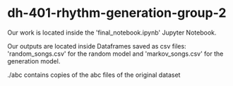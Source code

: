 # dh-401-rhythm-generation-group-2

Our work is located inside the 'final_notebook.ipynb' Jupyter Notebook.

Our outputs are located inside Dataframes saved as csv files: 'random_songs.csv' for the random model and 'markov_songs.csv' for the generation model.

./abc contains copies of the abc files of the original dataset 
